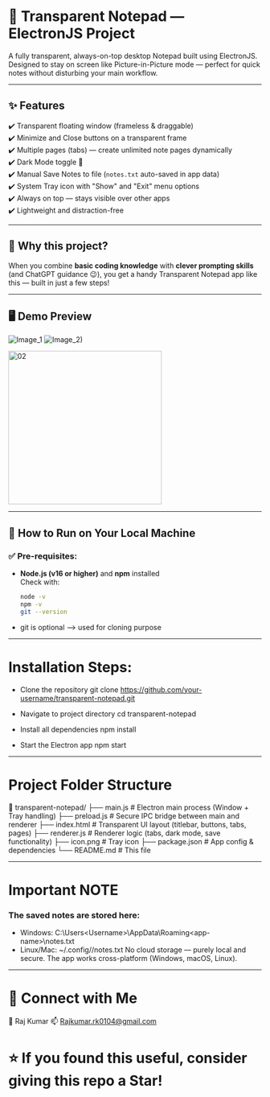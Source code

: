 # 📝 Transparent Notepad — ElectronJS Project

A fully transparent, always-on-top desktop Notepad built using ElectronJS.  
Designed to stay on screen like Picture-in-Picture mode — perfect for quick notes without disturbing your main workflow.

---

## ✨ Features

✔️ Transparent floating window (frameless & draggable)  
✔️ Minimize and Close buttons on a transparent frame  
✔️ Multiple pages (tabs) — create unlimited note pages dynamically  
✔️ Dark Mode toggle 🌙  
✔️ Manual Save Notes to file (`notes.txt` auto-saved in app data)  
✔️ System Tray icon with "Show" and "Exit" menu options  
✔️ Always on top — stays visible over other apps  
✔️ Lightweight and distraction-free  

---

## 🎯 Why this project?

When you combine **basic coding knowledge** with **clever prompting skills** (and ChatGPT guidance 😉), you get a handy Transparent Notepad app like this — built in just a few steps!

---

## 🖥️ Demo Preview
![Image_1](https://github.com/user-attachments/assets/e5f8510e-ed82-406b-9138-2720ed175182)
![Image_2)](https://github.com/user-attachments/assets/0e6136d4-5773-479a-aed0-067c5aaa9f84)

<img width="305" alt="02" src="https://github.com/user-attachments/assets/9d08d35e-2ff1-4f80-97b7-71e066eca945" />



---

## 🚀 How to Run on Your Local Machine

### ✅ Pre-requisites:

- **Node.js (v16 or higher)** and **npm** installed  
  Check with:
  ```bash
  node -v
  npm -v
  git --version 

- git is optional --> used for cloning purpose

--- 

# Installation Steps:
- Clone the repository
git clone https://github.com/your-username/transparent-notepad.git

- Navigate to project directory
cd transparent-notepad

- Install all dependencies
npm install

- Start the Electron app
npm start

--- 

# Project Folder Structure
📁 transparent-notepad/
 ├── main.js             # Electron main process (Window + Tray handling)
 ├── preload.js         # Secure IPC bridge between main and renderer
 ├── index.html         # Transparent UI layout (titlebar, buttons, tabs, pages)
 ├── renderer.js        # Renderer logic (tabs, dark mode, save functionality)
 ├── icon.png           # Tray icon
 ├── package.json       # App config & dependencies
 └── README.md          # This file

---

# Important NOTE
### The saved notes are stored here:
- Windows: C:\Users\<Username>\AppData\Roaming\<app-name>\notes.txt
- Linux/Mac: ~/.config/<app-name>/notes.txt
No cloud storage — purely local and secure.
The app works cross-platform (Windows, macOS, Linux).


---
# 🔗 Connect with Me
👤 Raj Kumar
📫 Rajkumar.rk0104@gmail.com

# ⭐ If you found this useful, consider giving this repo a Star!


